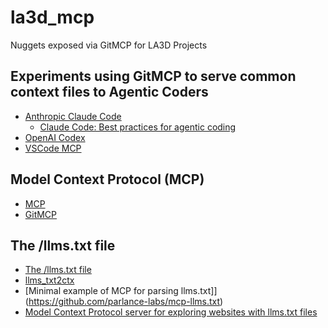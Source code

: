 # la3d_mcp
Nuggets exposed via GitMCP for LA3D Projects


## Experiments using GitMCP to serve common context files to Agentic Coders
- [Anthropic Claude Code](https://www.anthropic.com/solutions/coding)
  - [Claude Code: Best practices for agentic coding](https://www.anthropic.com/engineering/claude-code-best-practices)
- [OpenAI Codex](https://github.com/openai/codex)
- [VSCode MCP]((https://code.visualstudio.com/docs/copilot/chat/mcp-server))

## Model Context Protocol (MCP)
- [MCP](https://modelcontextprotocol.io/introduction)
- [GitMCP](https://gitmcp.io/)

## The /llms.txt file
- [The /llms.txt file](https://llmstxt.org/)
- [llms_txt2ctx](https://llmstxt.org/intro.html#cli)
- [Minimal example of MCP for parsing llms.txt]](https://github.com/parlance-labs/mcp-llms.txt)
- [Model Context Protocol server for exploring websites with llms.txt files](https://github.com/thedaviddias/mcp-llms-txt-explorer)